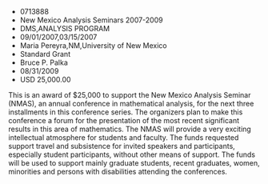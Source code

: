 
* 0713888
* New Mexico Analysis Seminars 2007-2009
* DMS,ANALYSIS PROGRAM
* 09/01/2007,03/15/2007
* Maria Pereyra,NM,University of New Mexico
* Standard Grant
* Bruce P. Palka
* 08/31/2009
* USD 25,000.00

This is an award of $25,000 to support the New Mexico Analysis Seminar (NMAS),
an annual conference in mathematical analysis, for the next three installments
in this conference series. The organizers plan to make this conference a forum
for the presentation of the most recent significant results in this area of
mathematics. The NMAS will provide a very exciting intellectual atmosphere for
students and faculty. The funds requested support travel and subsistence for
invited speakers and participants, especially student participants, without
other means of support. The funds will be used to support mainly graduate
students, recent graduates, women, minorities and persons with disabilities
attending the conferences.
